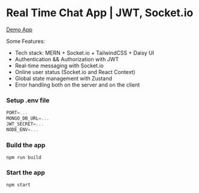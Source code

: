 # Real Time Chat App | JWT, Socket.io

[Demo App](https://chat-app-vj1t.onrender.com/)

Some Features:

-   Tech stack: MERN + Socket.io + TailwindCSS + Daisy UI
-   Authentication && Authorization with JWT
-   Real-time messaging with Socket.io
-   Online user status (Socket.io and React Context)
-   Global state management with Zustand
-   Error handling both on the server and on the client

### Setup .env file

```js
PORT=...
MONGO_DB_URL=...
JWT_SECRET=...
NODE_ENV=...
```

### Build the app

```shell
npm run build
```

### Start the app

```shell
npm start
```
